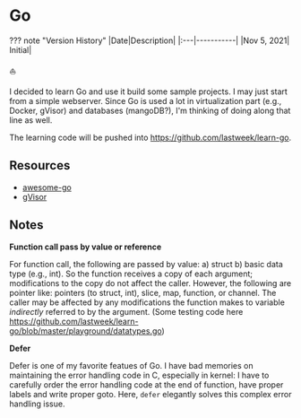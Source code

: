 # Go


??? note "Version History"
	|Date|Description|
	|:---|-----------|
	|Nov 5, 2021| Initial|

:sailboat:

I decided to learn Go and use it build some sample projects.
I may just start from a simple webserver.
Since Go is used a lot in virtualization part (e.g., Docker, gVisor)
and databases (mangoDB?), I'm thinking of doing along that line as well.

The learning code will be pushed into https://github.com/lastweek/learn-go.

## Resources

- [awesome-go](https://awesome-go.com/)
- [gVisor](https://github.com/google/gvisor)

## Notes

**Function call pass by value or reference**

For function call, the following are passed by value: a) struct b) basic data type (e.g., int).
So the function receives a copy of each argument; modifications to the copy do not affect the caller.
However, the following are pointer like: pointers (to struct, int), slice, map, function, or channel.
The caller may be affected by any modifications the function makes to variable *indirectly* referred to by the argument.
(Some testing code here https://github.com/lastweek/learn-go/blob/master/playground/datatypes.go)

**Defer**

Defer is one of my favorite featues of Go.
I have bad memories on maintaining the error handling code in C,
especially in kernel: I have to carefully order the error handling
code at the end of function, have proper labels and write proper goto.
Here, `defer` elegantly solves this complex error handling issue.
